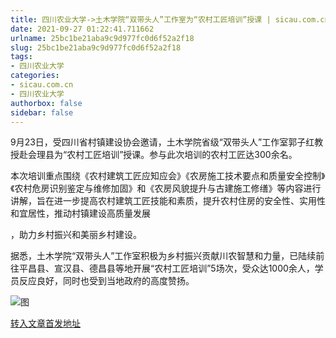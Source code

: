 ```yaml
---
title: 四川农业大学->土木学院“双带头人”工作室为“农村工匠培训”授课 | sicau.com.cn
date: 2021-09-27 01:22:41.711662
urlname: 25bc1be21aba9c9d977fc0d6f52a2f18
slug: 25bc1be21aba9c9d977fc0d6f52a2f18
tags: 
- 四川农业大学
categories:
- sicau.com.cn
- 四川农业大学
authorbox: false
sidebar: false
---
```

9月23日，受四川省村镇建设协会邀请，土木学院省级“双带头人”工作室郭子红教授赴会理县为“农村工匠培训”授课。参与此次培训的农村工匠达300余名。

本次培训重点围绕《农村建筑工匠应知应会》《农房施工技术要点和质量安全控制》《农村危房识别鉴定与维修加固》和《农房风貌提升与古建施工修缮》等内容进行讲解，旨在进一步提高农村建筑工匠技能和素质，提升农村住房的安全性、实用性和宜居性，推动村镇建设高质量发展
<!--more-->
，助力乡村振兴和美丽乡村建设。

据悉，土木学院“双带头人”工作室积极为乡村振兴贡献川农智慧和力量，已陆续前往平昌县、宣汉县、德昌县等地开展“农村工匠培训”5场次，受众达1000余人，学员反应良好，同时也受到当地政府的高度赞扬。

![图](https://news.sicau.edu.cn/__local/C/D9/46/5ED221BA4803A0D40F749EC1EC7_9662D811_D8427.png)

[转入文章首发地址](https://news.sicau.edu.cn/info/1078/64731.htm)